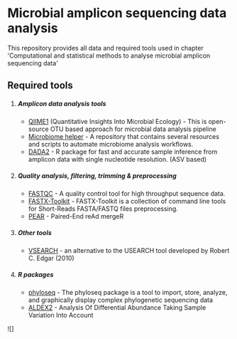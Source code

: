 # Microbial amplicon sequencing data analysis

This repository provides all data and required tools used in chapter 'Computational and statistical methods to analyse microbial amplicon sequencing data'

## Required tools
1. ##### Amplicon data analysis tools
    * [QIIME1](http://qiime.org/install/install.html) (Quantitative Insights Into Microbial Ecology) - This is open-source OTU based approach for microbial data analysis pipeline
    * [Microbiome helper](https://github.com/LangilleLab/microbiome_helper/wiki) - A repository that contains several resources and scripts to automate microbiome analysis workflows.
    * [DADA2](https://benjjneb.github.io/dada2/index.html) - R package for fast and accurate sample inference from amplicon data with single nucleotide resolution. (ASV based)
2. ##### Quality analysis, filtering, trimming & preprocessing
    * [FASTQC](https://www.bioinformatics.babraham.ac.uk/projects/fastqc/) - A quality control tool for high throughput sequence data.
    * [FASTX-Toolkit](http://hannonlab.cshl.edu/fastx_toolkit/) - FASTX-Toolkit is a collection of command line tools for Short-Reads FASTA/FASTQ files preprocessing.
    * [PEAR](https://github.com/tseemann/PEAR) - Paired-End reAd mergeR
3. ##### Other tools
    * [VSEARCH](https://github.com/torognes/vsearch) - an alternative to the USEARCH tool developed by Robert C. Edgar (2010)
4. ##### R packages
    * [phyloseq](https://joey711.github.io/phyloseq/) - The phyloseq package is a tool to import, store, analyze, and graphically display complex phylogenetic sequencing data
    * [ALDEX2](https://bioconductor.org/packages/release/bioc/html/ALDEx2.html) - Analysis Of Differential Abundance Taking Sample Variation Into Account


![]

